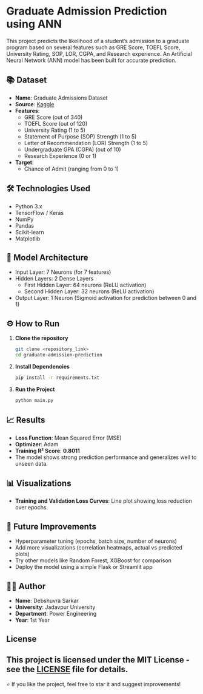# Graduate Admission Prediction using ANN

This project predicts the likelihood of a student’s admission to a graduate program based on several features such as GRE Score, TOEFL Score, University Rating, SOP, LOR, CGPA, and Research experience. An Artificial Neural Network (ANN) model has been built for accurate prediction.

## 📚 Dataset
- **Name**: Graduate Admissions Dataset
- **Source**: [Kaggle](https://www.kaggle.com/datasets/mohansacharya/graduate-admissions)
- **Features**:
  - GRE Score (out of 340)
  - TOEFL Score (out of 120)
  - University Rating (1 to 5)
  - Statement of Purpose (SOP) Strength (1 to 5)
  - Letter of Recommendation (LOR) Strength (1 to 5)
  - Undergraduate GPA (CGPA) (out of 10)
  - Research Experience (0 or 1)
- **Target**:
  - Chance of Admit (ranging from 0 to 1)

## 🛠️ Technologies Used
- Python 3.x
- TensorFlow / Keras
- NumPy
- Pandas
- Scikit-learn
- Matplotlib

## 🧠 Model Architecture
- Input Layer: 7 Neurons (for 7 features)
- Hidden Layers: 2 Dense Layers
  - First Hidden Layer: 64 neurons (ReLU activation)
  - Second Hidden Layer: 32 neurons (ReLU activation)
- Output Layer: 1 Neuron (Sigmoid activation for prediction between 0 and 1)

## ⚙️ How to Run
1. **Clone the repository**  
   ```bash
   git clone <repository_link>
   cd graduate-admission-prediction
   ```

2. **Install Dependencies**  
   ```bash
   pip install -r requirements.txt
   ```

3. **Run the Project**  
   ```bash
   python main.py
   ```

## 📈 Results
- **Loss Function**: Mean Squared Error (MSE)
- **Optimizer**: Adam
- **Training R² Score**: **0.8011**
- The model shows strong prediction performance and generalizes well to unseen data.

## 📊 Visualizations
- **Training and Validation Loss Curves**: Line plot showing loss reduction over epochs.

## 🚀 Future Improvements
- Hyperparameter tuning (epochs, batch size, number of neurons)
- Add more visualizations (correlation heatmaps, actual vs predicted plots)
- Try other models like Random Forest, XGBoost for comparison
- Deploy the model using a simple Flask or Streamlit app

## 🧑‍💻 Author
- **Name**: Debshuvra Sarkar
- **University**: Jadavpur University
- **Department**: Power Engineering
- **Year**: 1st Year

## License
This project is licensed under the MIT License - see the [LICENSE](LICENSE) file for details.
---

⭐ If you like the project, feel free to star it and suggest improvements!

